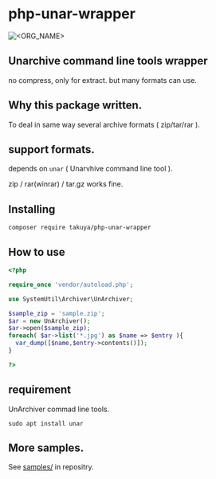 # php-unar-wrapper 

![<ORG_NAME>](https://circleci.com/gh/takuya/php-unar-wrapper.svg?style=svg)


## Unarchive command line tools wrapper

no compress, only for extract. but many formats can use.

## Why this package written.

To deal in same way several archive formats ( zip/tar/rar ).




## support formats.

depends on `unar` ( Unarvhive command line tool ).

zip / rar(winrar) / tar.gz  works fine.


## Installing 

```shell
composer require takuya/php-unar-wrapper
```

## How to use

```php
<?php

require_once 'vendor/autoload.php';

use SystemUtil\Archiver\UnArchiver;

$sample_zip = 'sample.zip';
$ar = new UnArchiver();
$ar->open($sample_zip);
foreach( $ar->list('*.jpg') as $name => $entry ){
  var_dump([$name,$entry->contents()]);
}

?>
```

## requirement

UnArchiver commad line tools.

```shell
sudo apt install unar
```


## More samples. 

See [samples/](https://github.com/takuya/php-unar-wrapper/tree/master/samples) in repositry.

